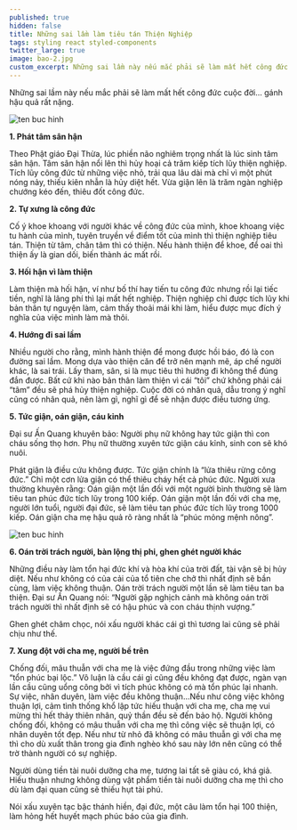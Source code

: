 ```yaml
---
published: true
hidden: false
title: Những sai lầm làm tiêu tán Thiện Nghiệp
tags: styling react styled-components
twitter_large: true
image: bao-2.jpg
custom_excerpt: Những sai lầm này nếu mắc phải sẽ làm mất hết công đức cuộc đời... gánh hậu quả rất nặng.
---
```


Những sai lầm này nếu mắc phải sẽ làm mất hết công đức cuộc đời... gánh hậu quả rất nặng.

![ten buc hinh](http://media.phunutoday.vn/files/hue.vu/2016/10/19/sai-lam01-2321.jpg "ten buc hinh")

**1. Phát tâm sân hận**

Theo Phật giáo Đại Thừa, lúc phiền não nghiêm trọng nhất là lúc sinh tâm sân hận. Tâm sân hận nổi lên thì hủy hoại cả trăm kiếp tích lũy thiện nghiệp. Tích lũy công đức từ những việc nhỏ, trải qua lâu dài mà chỉ vì một phút nóng nảy, thiếu kiên nhẫn là hủy diệt hết. Vừa giận lên là trăm ngàn nghiệp chướng kéo đến, thiêu đốt công đức.

**2. Tự xưng là công đức**

Cố ý khoe khoang với người khác về công đức của mình, khoe khoang việc tu hành của mình, tuyên truyền về điểm tốt của mình thì thiện nghiệp tiêu tán. Thiện từ tâm, chân tâm thì có thiện. Nếu hành thiện để khoe, để oai thì thiện ấy là gian dối, biến thành ác mất rồi.

**3. Hối hận vì làm thiện**

Làm thiện mà hối hận, ví như bố thí hay tiến tu công đức nhưng rồi lại tiếc tiền, nghĩ là lãng phí thì lại mất hết nghiệp. Thiện nghiệp chỉ được tích lũy khi bản thân tự nguyện làm, cảm thấy thoải mái khi làm, hiểu được mục đích ý nghĩa của việc mình làm mà thôi.

**4. Hướng đi sai lầm**

Nhiều người cho rằng, mình hành thiện để mong được hồi báo, đó là con đường sai lầm. Mong dựa vào thiện căn để trở nên mạnh mẽ, áp chế người khác, là sai trái. Lấy tham, sân, si là mục tiêu thì hướng đi không thể đúng đắn được. Bất cứ khi nào bản thân làm thiện vì cái “tôi” chứ không phải cái “tâm” đều sẽ phá hủy thiện nghiệp. Cuộc đời có nhân quả, dẫu trong ý nghĩ cũng có nhân quả, nên làm gì, nghĩ gì để sẽ nhận được điều tương ứng.

**5. Tức giận, oán giận, cáu kỉnh**

Đại sư Ấn Quang khuyên bảo: Người phụ nữ không hay tức giận thì con cháu sống thọ hơn. Phụ nữ thường xuyên tức giận cáu kỉnh, sinh con sẽ khó nuôi.

Phát giận là điều cứu không được. Tức giận chính là “lửa thiêu rừng công đức.” Chỉ một cơn lửa giận có thể thiêu cháy hết cả phúc đức. Người xưa thường khuyên rằng: Oán giận một lần đối với một người bình thường sẽ làm tiêu tan phúc đức tích lũy trong 100 kiếp. Oán giận một lần đối với cha mẹ, người lớn tuổi, người đại đức, sẽ làm tiêu tan phúc đức tích lũy trong 1000 kiếp. Oán giận cha mẹ hậu quả rõ ràng nhất là “phúc mỏng mệnh nông”.

![ten buc hinh](http://media.phunutoday.vn/files/hue.vu/2016/10/19/sai-lam-2322.jpg "ten buc hinh")

**6. Oán trời trách người, bàn lộng thị phi, ghen ghét người khác**

Những điều này làm tổn hại đức khí và hòa khí của trời đất, tài vận sẽ bị hủy diệt. Nếu như không có của cải của tổ tiên che chở thì nhất định sẽ bần cùng, làm việc không thuận. Oán trời trách người một lần sẽ làm tiêu tan ba thiện. Đại sư Ấn Quang nói: “Người gặp nghịch cảnh mà không oán trời trách người thì nhất định sẽ có hậu phúc và con cháu thịnh vượng.”

Ghen ghét châm chọc, nói xấu người khác cái gì thì tương lai cũng sẽ phải chịu như thế.

**7. Xung đột với cha mẹ, người bề trên**

Chống đối, mâu thuẫn với cha mẹ là việc đứng đầu trong những việc làm “tổn phúc bại lộc.” Vô luận là cầu cái gì cũng đều không đạt được, ngàn vạn lần cầu cũng uổng công bởi vì tích phúc không có mà tổn phúc lại nhanh. Sự việc, nhân duyên, làm việc đều không thuận…Nếu như công việc không thuận lợi, cảm tình thống khổ lập tức hiếu thuận với cha mẹ, cha mẹ vui mừng thì hết thảy thiên nhân, quỷ thần đều sẽ đến bảo hộ. Người không chống đối, không có mâu thuẫn với cha mẹ thì công việc sẽ thuận lợi, có nhân duyên tốt đẹp. Nếu như từ nhỏ đã không có mâu thuẫn gì với cha mẹ thì cho dù xuất thân trong gia đình nghèo khó sau này lớn nên cũng có thể trờ thành người có sự nghiệp.

Người dùng tiền tài nuôi dưỡng cha mẹ, tương lai tất sẽ giàu có, khá giả. Hiếu thuận nhưng không dùng vật phẩm tiền tài nuôi dưỡng cha mẹ thì cho dù làm đại quan cũng sẽ thiếu hụt tài phú.

Nói xấu xuyên tạc bậc thánh hiền, đại đức, một câu làm tổn hại 100 thiện, làm hỏng hết huyết mạch phúc báo của gia đình.
